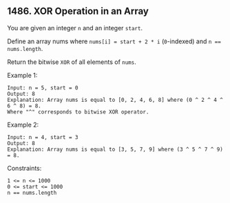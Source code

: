 ## 1486. XOR Operation in an Array

You are given an integer `n` and an integer `start`.

Define an array nums where `nums[i] = start + 2 * i` (`0`-indexed) and `n == nums.length`.

Return the bitwise `XOR` of all elements of `nums`.

Example 1:

```
Input: n = 5, start = 0
Output: 8
Explanation: Array nums is equal to [0, 2, 4, 6, 8] where (0 ^ 2 ^ 4 ^ 6 ^ 8) = 8.
Where "^" corresponds to bitwise XOR operator.
```

Example 2:

```
Input: n = 4, start = 3
Output: 8
Explanation: Array nums is equal to [3, 5, 7, 9] where (3 ^ 5 ^ 7 ^ 9) = 8.
```

Constraints:

```
1 <= n <= 1000
0 <= start <= 1000
n == nums.length
```
